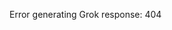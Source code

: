 <!-- 
Generated by: grok
Prompt type: sources
Generated at: 2025-06-07T00:32:27.108764
-->

Error generating Grok response: 404